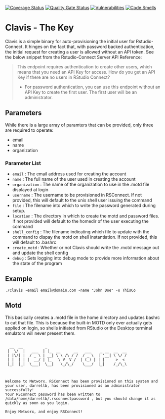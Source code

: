 [![Coverage Status](https://coveralls.io/repos/github/metrumresearchgroup/clavis/badge.svg?branch=master)](https://coveralls.io/github/metrumresearchgroup/clavis?branch=master)
[![Quality Gate Status](https://sonarcloud.io/api/project_badges/measure?project=metrumresearchgroup_clavis&metric=alert_status)](https://sonarcloud.io/dashboard?id=metrumresearchgroup_clavis)
[![Vulnerabilities](https://sonarcloud.io/api/project_badges/measure?project=metrumresearchgroup_clavis&metric=vulnerabilities)](https://sonarcloud.io/dashboard?id=metrumresearchgroup_clavis)
[![Code Smells](https://sonarcloud.io/api/project_badges/measure?project=metrumresearchgroup_clavis&metric=code_smells)](https://sonarcloud.io/dashboard?id=metrumresearchgroup_clavis)

# Clavis - The Key

Clavis is a simple binary for auto-provisioning the initial user for Rstudio-Connect. It hinges on the fact that, with password backed authentication, the initial request for creating a user is allowed without an API token. See the below snippet from the Rstudio-Connect Server API Reference:

>This endpoint requires authentication to create other users, which means that you need an API Key for access. How do you get an API Key if there are no users in RStudio Connect?
> * For password authentication, you can use this endpoint without an API Key to create the first user. The first user will be an administrator.


## Parameters

While there is a large array of paramters that can be provided, only three are required to operate:
 * email
 * name
 * organization

 ### Parameter List

* `email` : The email address used for creating the account
* `name` : The full name of the user used in creating the account
* `organization` : The name of the organization to use in the .motd file displayed at login
* `username` : The username to be provisioned in RSConnect. If not provided, this will default to the unix shell user issuing the command
* `file` : The filename into which to write the password generated during setup. 
* `location` : The directory in which to create the motd and password files. If not provided will default to the homedir of the user executing the command
* `shell_config` : The filename indicating which file to update with the command to dispay the motd on shell instantiation. If not provided, this will default to .bashrc
* `create_motd` : Whether or not Clavis should write the .motd message out and update the shell config
* `debug` : Sets logging into debug mode to provide more information about the state of the program


## Example

```
./clavis -email email@domain.com -name "John Doe" -o ThisCo
```


## Motd
This basically creates a .motd file in the home directory and updates bashrc to cat that file. This is because the built-in MOTD only ever actually gets applied on login, so shells initiated from RStudio or the Desktop terminal emulators will never present them. 

```

  __  __          _
 |  \/  |   ___  | |_  __      __   ___    _ __  __  __
 | |\/| |  / _ \ | __| \ \ /\ / /  / _ \  | '__| \ \/ /
 | |  | | |  __/ | |_   \ V  V /  | (_) | | |     >  <
 |_|  |_|  \___|  \__|   \_/\_/    \___/  |_|    /_/\_\



Welcome to Metworx. RSConnect has been provisioned on this system and your user, darrellb, has been provisioned as an administrator successfully!
Your RSConnect password has been written to /data/home/darrellb/.rsconnectpassword , but you should change it as quickly as soon as you login.

Enjoy Metworx, and enjoy RSConnect!
```